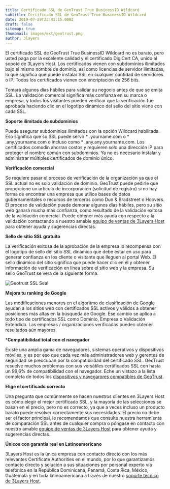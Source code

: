 ```yaml
---
title: Certificado SSL de GeoTrust True BusinessID Wildcard
subtitle: Certificado SSL de GeoTrust True BusinessID Wildcard
date: 2019-07-29T23:41:15.000Z
draft: false
sitemap: true
thumbnail: images/ext/geotrust.png
author: 3layers
---
```


El certificado SSL de GeoTrust True BusinessID Wildcard no es barato, pero usted paga por la excelente calidad y el certificado DigiCert CA, unido al sopote de 3Layers Host. Los certificados vienen con subdominios ilimitados bajo el mismo nombre de dominio, así como licencias de servidor ilimitadas, lo que significa que puede instalar SSL en cualquier cantidad de servidores o IP. Todos los certificados vienen con encriptación de 256 bits.

Tomará algunos días hábiles para validar su negocio antes de que se emita SSL. La validación comercial significa más confianza en su marca o empresa, y todos los visitantes pueden verificar que la verificación fue aprobada haciendo clic en el logotipo dinámico del sello del sitio viene con cada SSL.

**Soporte ilimitado de subdominios**

Puede asegurar subdominios ilimitados con la opción Wildcard habilitada. Eso significa que su SSL puede servir * .yourname.com o * .any.yourname.com o incluso como * .any.any.yourname.com. Los certificados comodín ahorran costos y requieren solo una dirección IP para proteger el nombre común con subdominios. Ya no es necesario instalar y administrar múltiples certificados de dominio único.

**Verificación comercial**

Se requiere pasar el proceso de verificación de la organización ya que el SSL actual no es solo validación de dominio. GeoTrust puede pedirle que proporcione un artículo de incorporación (solicitud de registro) si no hay forma de encontrar una empresa que utilice bases de datos gubernamentales o recursos de terceros como Dun & Bradstreet o Hoovers. El proceso de validación puede demorar algunos días hábiles, pero su sitio web ganará mucha más confianza, como resultado de la validación exitosa de la validación comercial. Puede obtener más ayuda con respecto a la validación contactando a nuestro amable [equipo de ventas de 3Layers Host](https://3layers.host/contact/) para obtener ayuda y sugerencias directas.

**Sello de sitio SSL gratuito**

La verificación exitosa de la aprobación de la empresa lo recompensa con el logotipo de sello del sitio SSL dinámico que debe estar en uso para generar confianza en los cliente o visitante que lleguen al portal Web. El sello dinámico del sitio significa que puede hacer clic en él y obtener información de verificación en línea sobre el sitio web y la empresa. Su sello GeoTrust se vera de la siguiente forma.

![Geotrust SSL Seal](/images/ext/geotrust-seal.png)

**Mejora tu ranking de Google**

Las modificaciones menores en el algoritmo de clasificación de Google ayudan a los sitios web con certificados SSL activos y válidos a obtener posiciones más altas en la búsqueda de Google. Ese cambio se aplica a todo tipo de certificados SSL como Dominio, Empresa o Validación Extendida. Las empresas / organizaciones verificadas pueden obtener resultados aún mayores.

***Compatibilidad total con el navegador**

Existe una amplia gama de navegadores, sistemas operativos y dispositivos móviles, y es por eso que cada vez más administradores web y gerentes de seguridad se preocupan por la compatibilidad del certificado SSL. GeoTrust resuelve muchos problemas con sus versátiles certificados SSL con hasta un 99,6% de compatibilidad con el navegador. Eche un vistazo a la lista completa de todos los [dispositivos y navegarores compatibles de GeoTrust](https://3layers.host/blog/compatibilidad-de-dispositivos-con-ssl/).

**Elige el certificado correcto**

Una pregunta que comúnmente se hacen nuestros clientes en 3Layers Host es cómo elegir el mejor certificado SSL, y la mayoría de las selecciones se basan en el precio, pero no es correcto, ya que a veces incluso un producto barato puede resolver correctamente sus necesidades. El precio no debe ser el factor principal, le recomendamos que consulte nuestra herramienta de comparación SSL antes de cualquier compra o póngase en contacto con nuestro amable [equipo de ventas de 3Layers Host](https://3layers.host/contact/) para obtener ayuda y sugerencias directas.

**Únicos con garantía real en Latinoamericano**

3Layers Host es la única empresa con contacto directo con los más relevantes Certificate Authorities en el mundo, por lo que garantizamos contacto directo y solución a sus situaciones por personal experto vía telefónica en la República Dominicana, Panamá, Costa Rica, México, Guatemala y en toda latinoamericana a través de nuestro [soporte técnico de 3Layers Host](https://3layers.host/contact/).
